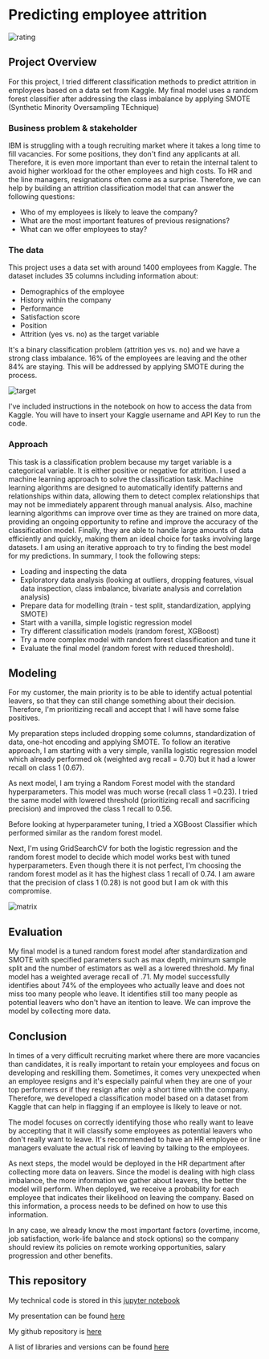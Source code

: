 # Predicting employee attrition
![rating](https://github.com/Julez89/ds_phase_5/tree/main/images/rating.jpg)

## Project Overview
For this project, I tried different classification methods to predict attrition in employees based on a data set from Kaggle.
My final model uses a random forest classifier after addressing the class imbalance by applying SMOTE (Synthetic Minority Oversampling TEchnique)

### Business problem & stakeholder
IBM is struggling with a tough recruiting market where it takes a long time to fill vacancies. For some positions, they don't find any applicants at all. 
Therefore, it is even more important than ever to retain the internal talent to avoid higher workload for the other employees and high costs.
To HR and the line managers, resignations often come as a surprise. Therefore, we can help by building an attrition classification model that can answer the following questions:

- Who of my employees is likely to leave the company?
- What are the most important features of previous resignations?
- What can we offer employees to stay?

### The data
This project uses a data set with around 1400 employees from Kaggle. The dataset includes 35 columns including information about:
- Demographics of the employee
- History within the company
- Performance
- Satisfaction score
- Position
- Attrition (yes vs. no) as the target variable

It's a binary classification problem (attrition yes vs. no) and we have a strong class imbalance. 16% of the employees are leaving and the other 84% are staying.
This will be addressed by applying SMOTE during the process.

![target](https://github.com/Julez89/ds_phase_5/tree/main/images/attrition.jpg)

I've included instructions in the notebook on how to access the data from Kaggle. You will have to insert your Kaggle username and API Key to run the code.

### Approach

This task is a classification problem because my target variable is a categorical variable. It is either positive or negative for attrition.
I used a machine learning approach to solve the classification task. Machine learning algorithms are designed to automatically identify patterns and relationships within data, allowing them to detect complex relationships that may not be immediately apparent through manual analysis. Also, machine learning algorithms can improve over time as they are trained on more data, providing an ongoing opportunity to refine and improve the accuracy of the classification model. Finally, they are able to handle large amounts of data efficiently and quickly, making them an ideal choice for tasks involving large datasets. 
I am using an iterative approach to try to finding the best model for my predictions.
In summary, I took the following steps:
- Loading and inspecting the data
- Exploratory data analysis (looking at outliers, dropping features, visual data inspection, class imbalance, bivariate analysis and correlation analysis)
- Prepare data for modelling (train - test split, standardization, applying SMOTE)
- Start with a vanilla, simple logistic regression model
- Try different classification models (random forest, XGBoost)
- Try a more complex model with random forest classification and tune it
- Evaluate the final model (random forest with reduced threshold).

## Modeling

For my customer, the main priority is to be able to identify actual potential leavers, so that they can still change something about their decision. 
Therefore, I'm prioritizing recall and accept that I will have some false positives.

My preparation steps included dropping some columns, standardization of data, one-hot encoding and applying SMOTE. 
To follow an iterative approach, I am starting with a very simple, vanilla logistic regression model which already performed ok (weighted avg recall = 0.70) but it had a lower recall on class 1 (0.67). 

As next model, I am trying a Random Forest model with the standard hyperparameters. This model was much worse (recall class 1 =0.23). 
I tried the same model with lowered threshold (prioritizing recall and sacrificing precision) and improved the class 1 recall to 0.56. 

Before looking at hyperparameter tuning, I tried a XGBoost Classifier which performed similar as the random forest model.

Next, I'm using GridSearchCV for both the logistic regression and the random forest model to decide which model works best with tuned hyperparameters. 
Even though there it is not perfect, I'm choosing the random forest model as it has the highest class 1 recall of 0.74. I am aware that the precision of class 1 (0.28) is not good but I am ok with this compromise.

![matrix](https://github.com/Julez89/ds_phase_5/tree/main/images/confusion.jpg)

## Evaluation

My final model is a tuned random forest model after standardization and SMOTE with specified parameters such as max depth, minimum sample split and the number of estimators as well as a lowered threshold. 
My final model has a weighted average recall of .71. My model successfully identifies about 74% of the employees who actually leave and does not miss too many people who leave. It identifies still too many people as potential leavers who don't have an itention to leave.
We can improve the model by collecting more data.

## Conclusion
In times of a very difficult recruiting market where there are more vacancies than candidates, it is really important to retain your employees and focus on developing and reskilling them. 
Sometimes, it comes very unexpected when an employee resigns and it's especially painful when they are one of your top performers or if they resign after only a short time with the company. 
Therefore, we developed a classification model based on a dataset from Kaggle that can help in flagging if an employee is likely to leave or not.

The model focuses on correctly identifying those who really want to leave by accepting that it will classify some employees as potential leavers who don't really want to leave. 
It's recommended to have an HR employee or line managers evaluate the actual risk of leaving by talking to the employees.

As next steps, the model would be deployed in the HR department after collecting more data on leavers. 
Since the model is dealing with high class imbalance, the more information we gather about leavers, the better the model will perform. 
When deployed, we receive a probability for each employee that indicates their likelihood on leaving the company. Based on this information, a process needs to be defined on how to use this information.

In any case, we already know the most important factors (overtime, income, job satisfaction, work-life balance and stock options) so the company should review its policies on remote working opportunities, 
salary progression and other benefits.

## This repository
My technical code is stored in this [jupyter notebook](https://github.com/Julez89/ds_phase_5/tree/main/Deliverables/notebook.pdf)

My presentation can be found [here](https://github.com/Julez89/ds_phase_5/tree/main/Deliverables/presentation.pdf)

My github repository is [here](hhttps://github.com/Julez89/ds_phase_5/tree/main/Deliverables/github.pdf)

A list of libraries and versions can be found [here](https://github.com/Julez89/ds_phase_5/tree/main/requirements.txt)